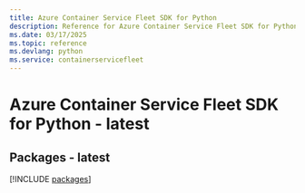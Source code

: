```yaml
---
title: Azure Container Service Fleet SDK for Python
description: Reference for Azure Container Service Fleet SDK for Python
ms.date: 03/17/2025
ms.topic: reference
ms.devlang: python
ms.service: containerservicefleet
---
```

# Azure Container Service Fleet SDK for Python - latest
## Packages - latest
[!INCLUDE [packages](container-service-fleet-index.md)]